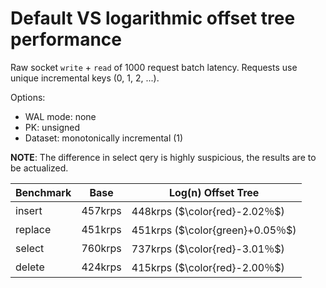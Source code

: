 # Default VS logarithmic offset tree performance

Raw socket `write` + `read` of 1000 request batch latency. Requests use unique incremental keys (0, 1, 2, ...).

Options:
- WAL mode: none
- PK: unsigned
- Dataset: monotonically incremental (1)

**NOTE**: The difference in select qery is highly suspicious, the results are to be actualized.

| Benchmark | Base    | Log(n) Offset Tree               |
| --------- | ------- | -------------------------------- |
| insert    | 457krps | 448krps ($\color{red}-2.02％$)   |
| replace   | 451krps | 451krps ($\color{green}+0.05％$) |
| select    | 760krps | 737krps ($\color{red}-3.01％$)   |
| delete    | 424krps | 415krps ($\color{red}-2.00％$)   |
